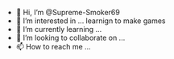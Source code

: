 - 👋 Hi, I’m @Supreme-Smoker69
- 👀 I’m interested in ... learnign to make games
- 🌱 I’m currently learning ...
- 💞️ I’m looking to collaborate on ...
- 📫 How to reach me ...

<!---
Supreme-Smoker69/Supreme-Smoker69 is a ✨ special ✨ repository because its `README.md` (this file) appears on your GitHub profile.
You can click the Preview link to take a look at your changes.
--->
